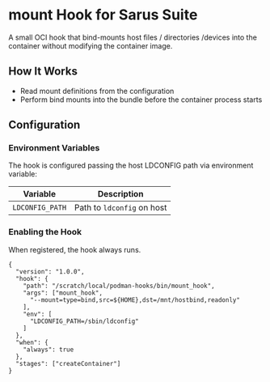 # mount Hook for Sarus Suite

A small OCI hook that bind-mounts host files / directories /devices into the container without modifying the container image. 

## How It Works

* Read mount definitions from the configuration
* Perform bind mounts into the bundle before the container process starts

## Configuration

### Environment Variables

The hook is configured passing the host LDCONFIG path via environment variable:

| Variable        | Description                             |
|-----------------|-----------------------------------------|
| `LDCONFIG_PATH` | Path to `ldconfig` on host              |

### Enabling the Hook

When registered, the hook always runs.

~~~
{
  "version": "1.0.0",
  "hook": {
    "path": "/scratch/local/podman-hooks/bin/mount_hook",
    "args": ["mount_hook",
      "--mount=type=bind,src=${HOME},dst=/mnt/hostbind,readonly"
    ],
    "env": [
      "LDCONFIG_PATH=/sbin/ldconfig"
    ]
  },
  "when": {
    "always": true
  },
  "stages": ["createContainer"]
}
~~~
